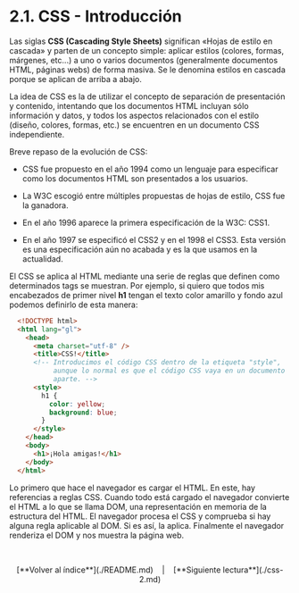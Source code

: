 # 2.1. CSS - Introducción

Las siglas **CSS (Cascading Style Sheets)** significan «Hojas de estilo en cascada» y parten de un concepto simple: aplicar estilos (colores, formas, márgenes, etc...) a uno o varios documentos (generalmente documentos HTML, páginas webs) de forma masiva. Se le denomina estilos en cascada porque se aplican de arriba a abajo.

La idea de CSS es la de utilizar el concepto de separación de presentación y contenido, intentando que los documentos HTML incluyan sólo información y datos, y todos los aspectos relacionados con el estilo (diseño, colores, formas, etc.) se encuentren en un documento CSS independiente.

Breve repaso de la evolución de CSS:

- CSS fue propuesto en el año 1994 como un lenguaje para especificar como los documentos HTML son presentados a los usuarios.

- La W3C escogió entre múltiples propuestas de hojas de estilo, CSS fue la ganadora.

- En el año 1996 aparece la primera especificación de la W3C: CSS1.

- En el año 1997 se especificó el CSS2 y en el 1998 el CSS3. Esta versión es una especificación aún no acabada y es la que usamos en la actualidad.


El CSS se aplica al HTML mediante una serie de reglas que definen como determinados tags se muestran. Por ejemplo, si quiero que todos mis encabezados de primer nivel **h1** tengan el texto color amarillo y fondo azul podemos definirlo de esta manera:

```html
  <!DOCTYPE html>
  <html lang="gl">
    <head>
      <meta charset="utf-8" />
      <title>CSS!</title>
      <!-- Introducimos el código CSS dentro de la etiqueta "style",
           aunque lo normal es que el código CSS vaya en un documento
           aparte. -->
      <style>
        h1 {
          color: yellow;
          background: blue;
        }
      </style>
    </head>
    <body>
      <h1>¡Hola amigas!</h1>
    </body>
  </html>
```

Lo primero que hace el navegador es cargar el HTML. En este, hay referencias a  reglas  CSS. Cuando todo está cargado el navegador convierte el HTML a lo que se llama  DOM, una representación en memoria de la  estructura del HTML. El navegador procesa el  CSS y comprueba si hay alguna regla aplicable al DOM. Si es así, la aplica. Finalmente el navegador renderiza el DOM y nos muestra la página web.

&nbsp;

<div align="center">[**Volver al índice**](./README.md) &nbsp;&nbsp; | &nbsp;&nbsp; [**Siguiente lectura**](./css-2.md)</div>

